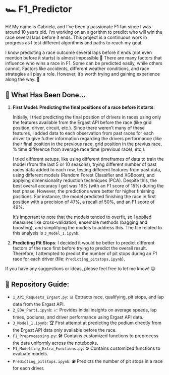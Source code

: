 # 🏎️ F1_Predictor

Hi! My name is Gabriela, and I've been a passionate F1 fan since I was around 10 years old. I'm working on an algorithm to predict who will win the race several laps before it ends. This project is a continuous work in progress as I test different algorithms and paths to reach my goal.

I know predicting a race outcome several laps before it ends (not even mention before it starts) is almost impossible 🥲 There are many factors that influence who wins a race in F1. Some can be predicted easily, while others cannot. Factors like accidents, different weather conditions, and race strategies all play a role. However, it’s worth trying and gaining experience along the way. 💪

## 🚀 What Has Been Done...

1. **First Model: Predicting the final positions of a race before it starts**:
   
   Initially, I tried predicting the final position of drivers in races using only the features available from the Ergast API before the race (like grid position, driver, circuit, etc.). Since there weren’t many of these features, I added data to each observation from past races for each driver to give futher information regarding the drivers performance (like their final position in the previous race, grid position in the previus race, % time difference from average race time (previous race), etc.).
   
   I tried different setups, like using different timeframes of data to train the model (from the last 5 or 10 seasons), trying different number of past races data added to each row, testing different features from past data, using different models (Random Forest Classifier and XGBoost), and applying dimensionality reduction techniques (PCA). Despite this, the best overall accuracy I got was 16% (with an F1 score of 15%) during the test phase. However, the predictions were better for higher finishing positions. For instance, the model predicted finishing the race in first position with a precision of 47%, a recall of 50%, and an F1 score of 49%.
   
   It’s important to note that the models tended to overfit, so I applied measures like cross-validation, ensemble methods (bagging and boosting), and simplifying the models to address this. The file related to this analysis is `3_Model_1.ipynb`.

5. **Predicting Pit Stops**: I decided it would be better to predict different factors of the race first before trying to predict the overall result. Therefore, I attempted to predict the number of pit stops during an F1 race for each driver (file: `Predicting_pitstops.ipynb`).

If you have any suggestions or ideas, please feel free to let me know! 😊

## 📂 Repository Guide:

- `1_API_Requests_Ergast.py`: 📊 Extracts race, qualifying, pit stops, and lap data from the Ergast API.
- `2_EDA_Part1.ipynb`: 📈 Provides initial insights on average speeds, lap times, podiums, and driver performance using Ergast API data.
- `3_Model_1.ipynb`: 🏆 First attempt at predicting the podium directly from the Ergast API data only available before the race.
- `F1_Preprocessing.py`: 🛠️ Contains customized functions to preprocess the data uniformly across the notebooks.
- `F1_Modelling_Extra_Functions.py`: ⚙️ Contains customized functions to evaluate models.
- `Predicting_pitstops.ipynb`: ⛽ Predicts the number of pit stops in a race for each driver.
